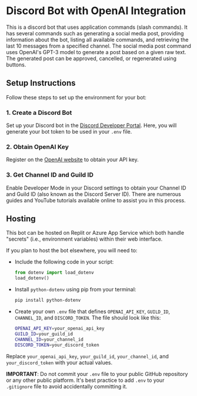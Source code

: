 # Discord Bot with OpenAI Integration

This is a discord bot that uses application commands (slash commands). It has several commands such as generating a social media post, providing information about the bot, listing all available commands, and retrieving the last 10 messages from a specified channel. The social media post command uses OpenAI's GPT-3 model to generate a post based on a given raw text. The generated post can be approved, cancelled, or regenerated using buttons.

## Setup Instructions

Follow these steps to set up the environment for your bot:

### 1. Create a Discord Bot

Set up your Discord bot in the [Discord Developer Portal](https://discord.com/developers/applications). Here, you will generate your bot token to be used in your `.env` file.

### 2. Obtain OpenAI Key

Register on the [OpenAI website](https://beta.openai.com/signup/) to obtain your API key.

### 3. Get Channel ID and Guild ID

Enable Developer Mode in your Discord settings to obtain your Channel ID and Guild ID (also known as the Discord Server ID). There are numerous guides and YouTube tutorials available online to assist you in this process.

## Hosting

This bot can be hosted on Replit or Azure App Service which both handle "secrets" (i.e., environment variables) within their web interface.

If you plan to host the bot elsewhere, you will need to:

- Include the following code in your script:

    ```python
    from dotenv import load_dotenv
    load_dotenv()
    ```

- Install `python-dotenv` using pip from your terminal:

    ```bash
    pip install python-dotenv
    ```

- Create your own `.env` file that defines `OPENAI_API_KEY`, `GUILD_ID`, `CHANNEL_ID`, and `DISCORD_TOKEN`. The file should look like this:

    ```bash
    OPENAI_API_KEY=your_openai_api_key
    GUILD_ID=your_guild_id
    CHANNEL_ID=your_channel_id
    DISCORD_TOKEN=your_discord_token
    ```

Replace `your_openai_api_key`, `your_guild_id`, `your_channel_id`, and `your_discord_token` with your actual values. 

**IMPORTANT**: Do not commit your `.env` file to your public GitHub repository or any other public platform. It's best practice to add `.env` to your `.gitignore` file to avoid accidentally committing it.
